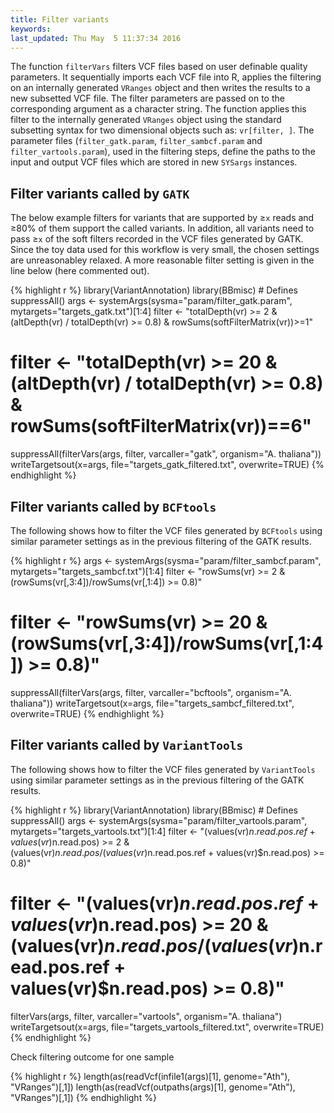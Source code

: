 ```yaml
---
title: Filter variants
keywords: 
last_updated: Thu May  5 11:37:34 2016
---
```


The function `filterVars` filters VCF files based on user definable
quality parameters. It sequentially imports each VCF file into R, applies the
filtering on an internally generated `VRanges` object and then writes
the results to a new subsetted VCF file. The filter parameters are passed on to
the corresponding argument as a character string. The function applies this
filter to the internally generated `VRanges` object using the standard
subsetting syntax for two dimensional objects such as: `vr[filter, ]`.
The parameter files (`filter_gatk.param`, `filter_sambcf.param` and 
`filter_vartools.param`), used in the filtering steps, define the paths to 
the input and output VCF files which are stored in new `SYSargs` instances.  



## Filter variants called by `GATK` 

The below example filters for variants that are supported by $\ge$`x`
reads and $\ge$80% of them support the called variants. In addition, all
variants need to pass $\ge$`x` of the soft filters recorded in the VCF
files generated by GATK. Since the toy data used for this workflow is
very small, the chosen settings are unreasonabley relaxed. A more
reasonable filter setting is given in the line below (here commented
out).


{% highlight r %}
library(VariantAnnotation)
library(BBmisc) # Defines suppressAll()
args <- systemArgs(sysma="param/filter_gatk.param", mytargets="targets_gatk.txt")[1:4]
filter <- "totalDepth(vr) >= 2 & (altDepth(vr) / totalDepth(vr) >= 0.8) & rowSums(softFilterMatrix(vr))>=1"
# filter <- "totalDepth(vr) >= 20 & (altDepth(vr) / totalDepth(vr) >= 0.8) & rowSums(softFilterMatrix(vr))==6"
suppressAll(filterVars(args, filter, varcaller="gatk", organism="A. thaliana"))
writeTargetsout(x=args, file="targets_gatk_filtered.txt", overwrite=TRUE)
{% endhighlight %}


## Filter variants called by `BCFtools`  

The following shows how to filter the VCF files generated by `BCFtools` using
similar parameter settings as in the previous filtering of the GATK
results.


{% highlight r %}
args <- systemArgs(sysma="param/filter_sambcf.param", mytargets="targets_sambcf.txt")[1:4]
filter <- "rowSums(vr) >= 2 & (rowSums(vr[,3:4])/rowSums(vr[,1:4]) >= 0.8)"
# filter <- "rowSums(vr) >= 20 & (rowSums(vr[,3:4])/rowSums(vr[,1:4]) >= 0.8)"
suppressAll(filterVars(args, filter, varcaller="bcftools", organism="A. thaliana"))
writeTargetsout(x=args, file="targets_sambcf_filtered.txt", overwrite=TRUE)
{% endhighlight %}

## Filter variants called by `VariantTools` 

The following shows how to filter the VCF files generated by `VariantTools` using
similar parameter settings as in the previous filtering of the GATK
results.


{% highlight r %}
library(VariantAnnotation)
library(BBmisc) # Defines suppressAll()
args <- systemArgs(sysma="param/filter_vartools.param", mytargets="targets_vartools.txt")[1:4]
filter <- "(values(vr)$n.read.pos.ref + values(vr)$n.read.pos) >= 2 & (values(vr)$n.read.pos / (values(vr)$n.read.pos.ref + values(vr)$n.read.pos) >= 0.8)"
# filter <- "(values(vr)$n.read.pos.ref + values(vr)$n.read.pos) >= 20 & (values(vr)$n.read.pos / (values(vr)$n.read.pos.ref + values(vr)$n.read.pos) >= 0.8)"
filterVars(args, filter, varcaller="vartools", organism="A. thaliana")
writeTargetsout(x=args, file="targets_vartools_filtered.txt", overwrite=TRUE)
{% endhighlight %}

Check filtering outcome for one sample

{% highlight r %}
length(as(readVcf(infile1(args)[1], genome="Ath"), "VRanges")[,1])
length(as(readVcf(outpaths(args)[1], genome="Ath"), "VRanges")[,1])
{% endhighlight %}

